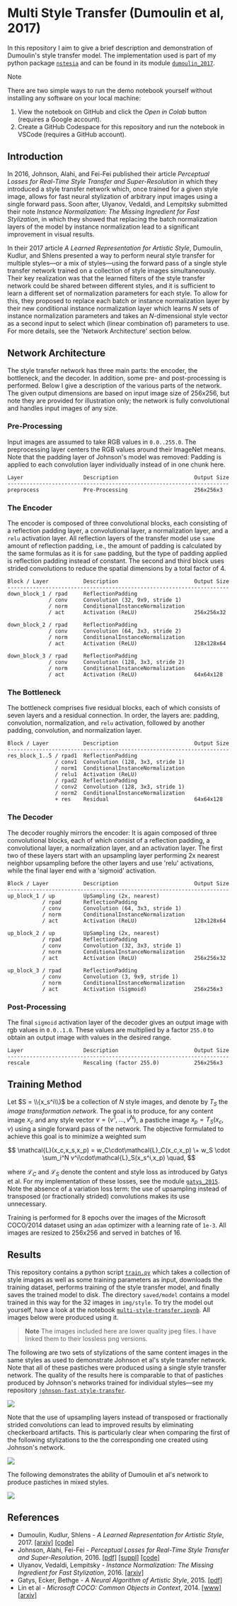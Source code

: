 Multi Style Transfer (Dumoulin et al, 2017)
===========================================
In this repository I aim to give a brief description and demonstration of
Dumoulin's style transfer model.  The implementation used is part of my python
package [`nstesia`](https://github.com/mdehling/nstesia/) and can be found in
its module [`dumoulin_2017`](
https://github.com/mdehling/nstesia/blob/main/src/nstesia/dumoulin_2017.py).

> [!NOTE]
> There are two simple ways to run the demo notebook yourself without installing
> any software on your local machine:
>
> 1. View the notebook on GitHub and click the _Open in Colab_ button (requires
>    a Google account).
> 2. Create a GitHub Codespace for this repository and run the notebook in
>    VSCode (requires a GitHub account).

Introduction
------------
In 2016, Johnson, Alahi, and Fei-Fei published their article _Perceptual
Losses for Real-Time Style Transfer and Super-Resolution_ in which they
introduced a style transfer network which, once trained for a given style
image, allows for fast neural stylization of arbitrary input images using a
single forward pass.  Soon after, Ulyanov, Vedaldi, and Lempitsky submitted
their note _Instance Normalization: The Missing Ingredient for Fast
Stylization_, in which they showed that replacing the batch normalization
layers of the model by instance normalization lead to a significant
improvement in visual results.

In their 2017 article _A Learned Representation for Artistic Style_, Dumoulin,
Kudlur, and Shlens presented a way to perform neural style transfer for
multiple styles—or a mix of styles—using the forward pass of a single style
transfer network trained on a collection of style images simultaneously.
Their key realization was that the learned filters of the style transfer
network could be shared between different styles, and it is sufficient to
learn a different set of normalization parameters for each style.  To allow
for this, they proposed to replace each batch or instance normalization layer
by their new conditional instance normalization layer which learns $N$ sets of
instance normalization parameters and takes an $N$-dimensional style vector as
a second input to select which (linear combination of) parameters to use.  For
more details, see the 'Network Architecture' section below.

Network Architecture
--------------------
The style transfer network has three main parts: the encoder, the bottleneck,
and the decoder.  In addition, some pre- and post-processing is performed.
Below I give a description of the various parts of the network.  The given
output dimensions are based on input image size of 256x256, but note they are
provided for illustration only; the network is fully convolutional and
handles input images of any size.

### Pre-Processing
Input images are assumed to take RGB values in `0.0..255.0`. The preprocessing
layer centers the RGB values around their ImageNet means.  Note that the
padding layer of Johnson's model was removed: Padding is applied to each
convolution layer individually instead of in one chunk here.

```text
Layer                   Description                        Output Size
----------------------------------------------------------------------
preprocess              Pre-Processing                     256x256x3
```

### The Encoder
The encoder is composed of three convolutional blocks, each consisting of a
reflection padding layer, a convolutional layer, a normalization layer, and a
`relu` activation layer.  All reflection layers of the transfer model use
`same` amount of reflection padding, i.e., the amount of padding is calculated
by the same formulas as it is for `same` padding, but the type of padding
applied is reflection padding instead of constant.  The second and third block
uses strided convolutions to reduce the spatial dimensions by a total factor
of 4.

```text
Block / Layer           Description                        Output Size
----------------------------------------------------------------------
down_block_1 / rpad     ReflectionPadding
             / conv     Convolution (32, 9x9, stride 1)
             / norm     ConditionalInstanceNormalization
             / act      Activation (ReLU)                  256x256x32

down_block_2 / rpad     ReflectionPadding
             / conv     Convolution (64, 3x3, stride 2)
             / norm     ConditionalInstanceNormalization
             / act      Activation (ReLU)                  128x128x64

down_block_3 / rpad     ReflectionPadding
             / conv     Convolution (128, 3x3, stride 2)
             / norm     ConditionalInstanceNormalization
             / act      Activation (ReLU)                  64x64x128
```

### The Bottleneck
The bottleneck comprises five residual blocks, each of which consists of seven
layers and a residual connection.  In order, the layers are: padding,
convolution, normalization, and `relu` activation, followed by another
padding, convolution, and normalization layer.

```text
Block / Layer           Description                        Output Size
----------------------------------------------------------------------
res_block_1..5 / rpad1  ReflectionPadding
               / conv1  Convolution (128, 3x3, stride 1)
               / norm1  ConditionalInstanceNormalization
               / relu1  Activation (ReLU)
               / rpad2  ReflectionPadding
               / conv2  Convolution (128, 3x3, stride 1)
               / norm2  ConditionalInstanceNormalization
               + res    Residual                           64x64x128
```

### The Decoder
The decoder roughly mirrors the encoder:  It is again composed of three
convolutional blocks, each of which consist of a reflection padding, a
convolutional layer, a normalization layer, and an activation layer.  The
first two of these layers start with an upsampling layer performing 2x nearest
neighbor upsampling before the other layers and use 'relu' activations, while
the final layer end with a 'sigmoid' activation.

```text
Block / Layer           Description                        Output Size
----------------------------------------------------------------------
up_block_1 / up         UpSampling (2x, nearest)
           / rpad       ReflectionPadding
           / conv       Convolution (64, 3x3, stride 1)
           / norm       ConditionalInstanceNormalization
           / act        Activation (ReLU)                  128x128x64

up_block_2 / up         UpSampling (2x, nearest)
           / rpad       ReflectionPadding
           / conv       Convolution (32, 3x3, stride 1)
           / norm       ConditionalInstanceNormalization
           / act        Activation (ReLU)                  256x256x32

up_block_3 / rpad       ReflectionPadding
           / conv       Convolution (3, 9x9, stride 1)
           / norm       ConditionalInstanceNormalization
           / act        Activation (Sigmoid)               256x256x3
```

### Post-Processing
The final `sigmoid` activation layer of the decoder gives an output image with
rgb values in `0.0..1.0`.  These values are multiplied by a factor `255.0` to
obtain an output image with values in the desired range.

```text
Layer                   Description                        Output Size
----------------------------------------------------------------------
rescale                 Rescaling (factor 255.0)           256x256x3
```

Training Method
---------------
Let $S = \\{x_s^i\\}$ be a collection of $N$ style images, and denote by $T_S$
the _image transformation network_.  The goal is to produce, for any content
image $x_c$ and any style vector $v = (v^1,...,v^N)$, a pastiche image
$x_p = T_S(x_c, v)$ using a single forward pass of the network.  The objective
formulated to achieve this goal is to minimize a weighted sum

$$
\mathcal{L}(x_c,x_s,x_p) = w_C\cdot\mathcal{L}_C(x_c,x_p)
\+ w_S \cdot \sum_i^N v^i\cdot\mathcal{L}_S(x_s^i,x_p) \quad,
$$

where $\mathcal{L}_C$ and $\mathcal{L}_S$ denote the content and style loss as
introduced by Gatys et al.  For my implementation of these losses, see the
module [`gatys_2015`](
https://github.com/mdehling/nstesia/blob/main/src/nstesia/gatys_2015.py).
Note the absence of a variation loss term: the use of upsampling instead of
transposed (or fractionally strided) convolutions makes its use unnecessary.

Training is performed for 8 epochs over the images of the Microsoft COCO/2014
dataset using an `adam` optimizer with a learning rate of `1e-3`.  All images
are resized to 256x256 and served in batches of 16.

Results
-------
This repository contains a python script [`train.py`](train.py) which takes a
collection of style images as well as some training parameters as input,
downloads the training dataset, performs training of the style transfer model,
and finally saves the trained model to disk.  The directory `saved/model`
contains a model trained in this way for the 32 images in `img/style`.  To try
the model out yourself, have a look at the notebook
[`multi-style-transfer.ipynb`](multi-style-transfer.ipynb).
All images below were produced using it.

> **Note**
> The images included here are lower quality jpeg files.  I have linked them
> to their lossless png versions.

The following are two sets of stylizations of the same content images in the
same styles as used to demonstrate Johnson et al's style transfer network.
Note that all of these pastiches were produced using a single style transfer
network.  The quality of the results here is comparable to that of pastiches
produced by Johnson's networks trained for individual styles—see my repository
[`johnson-fast-style-transfer`](
https://github.com/mdehling/johnson-fast-style-transfer).

[![](img/results/content-style-matrix-1.jpg)
](img/results/content-style-matrix-1.png)

Note that the use of upsampling layers instead of transposed or fractionally
strided convolutions can lead to improved results by eliminating checkerboard
artifacts.  This is particularly clear when comparing the first of the
following stylizations to the the corresponding one created using Johnson's
network.

[![](img/results/content-style-matrix-2.jpg)
](img/results/content-style-matrix-2.png)

The following demonstrates the ability of Dumoulin et al's network to produce
pastiches in mixed styles.

[![](img/results/style-mix-matrix.jpg)
](img/results/style-mix-matrix.png)

References
----------
* Dumoulin, Kudlur, Shlens - _A Learned Representation for Artistic Style_,
  2017.
  [[arxiv]](https://arxiv.org/abs/1610.07629)
  [[code]](https://github.com/magenta/magenta/tree/main/magenta/models/image_stylization)
* Johnson, Alahi, Fei-Fei - _Perceptual Losses for Real-Time Style Transfer
  and Super-Resolution_, 2016.
  [[pdf]](https://link.springer.com/content/pdf/10.1007/978-3-319-46475-6_43.pdf)
  [[suppl]](https://static-content.springer.com/esm/chp%3A10.1007%2F978-3-319-46475-6_43/MediaObjects/419974_1_En_43_MOESM1_ESM.pdf)
  [[code]](https://github.com/jcjohnson/fast-neural-style)
* Ulyanov, Vedaldi, Lempitsky - _Instance Normalization: The Missing
  Ingredient for Fast Stylization_, 2016.
  [[arxiv]](https://arxiv.org/abs/1607.08022)
* Gatys, Ecker, Bethge - _A Neural Algorithm of Artistic Style_, 2015.
  [[pdf]](https://openaccess.thecvf.com/content_cvpr_2016/papers/Gatys_Image_Style_Transfer_CVPR_2016_paper.pdf)
* Lin et al - _Microsoft COCO: Common Objects in Context_, 2014.
  [[www]](https://cocodataset.org/)
  [[arxiv]](https://arxiv.org/abs/1405.0312)
